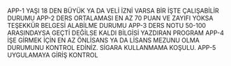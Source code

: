 APP-1 YAŞI 18 DEN BÜYÜK YA DA VELİ İZNİ VARSA BİR İŞTE ÇALIŞABİLİR DURUMU
APP-2 DERS ORTALAMASI EN AZ 70 PUAN VE ZAYIFI YOKSA TEŞEKKÜR BELGESİ ALABİLME DURUMU
APP-3 DERS NOTU 50-100 ARASINDAYSA GEÇTİ DEĞİLSE KALDI BİLGİSİ YAZDIRAN PROGRAM
APP-4 İŞE GİRMEK İÇİN EN AZ ÖNLİSANS YA DA LİSANS MEZUNU OLMA DURUMUNU KONTROL EDİNİZ. SİGARA KULLANMAMA KOŞULU.
APP-5 UYGULAMAYA GİRİŞ KONTROL
